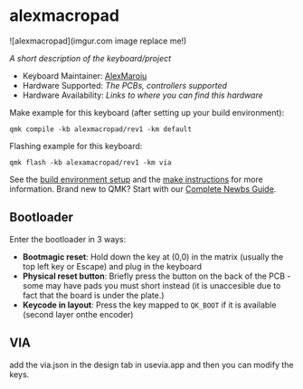 # alexmacropad

![alexmacropad](imgur.com image replace me!)

*A short description of the keyboard/project*

* Keyboard Maintainer: [AlexMaroiu](https://github.com/AlexMaroiu)
* Hardware Supported: *The PCBs, controllers supported*
* Hardware Availability: *Links to where you can find this hardware*

Make example for this keyboard (after setting up your build environment):

    qmk compile -kb alexmacropad/rev1 -km default

Flashing example for this keyboard:

    qmk flash -kb alexamacropad/rev1 -km via

See the [build environment setup](https://docs.qmk.fm/#/getting_started_build_tools) and the [make instructions](https://docs.qmk.fm/#/getting_started_make_guide) for more information. Brand new to QMK? Start with our [Complete Newbs Guide](https://docs.qmk.fm/#/newbs).

## Bootloader

Enter the bootloader in 3 ways:

* **Bootmagic reset**: Hold down the key at (0,0) in the matrix (usually the top left key or Escape) and plug in the keyboard
* **Physical reset button**: Briefly press the button on the back of the PCB - some may have pads you must short instead (it is unaccesible due to fact that the board is under the plate.)
* **Keycode in layout**: Press the key mapped to `QK_BOOT` if it is available (second layer onthe encoder)

## VIA

add the via.json in the design tab in usevia.app and then you can modify the keys.